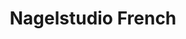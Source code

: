 ---
title: "Nagelstudio French"
url: /brandenburg-an-der-havel/nagelstudio-french/
shop: Kosmetik
---